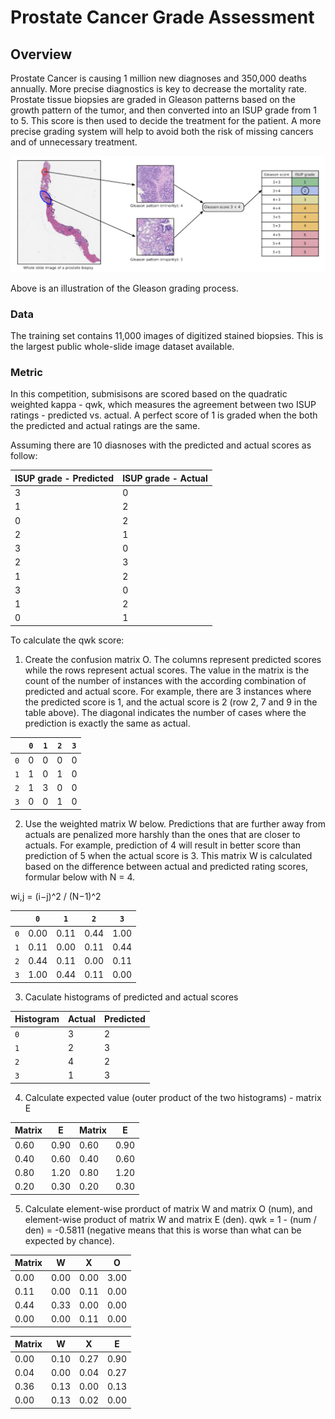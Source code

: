 # Prostate Cancer Grade Assessment

## Overview
Prostate Cancer is causing 1 million new diagnoses and 350,000 deaths annually. More precise diagnostics is key to decrease the mortality rate. Prostate tissue biopsies are graded in Gleason patterns based on the growth pattern of the tumor, and then converted into an ISUP grade from 1 to 5. This score is then used to decide the treatment for the patient. A more precise grading system will help to avoid both the risk of missing cancers and of unnecessary treatment.

![Grading Illustration](/images/grade.png)

Above is an illustration of the Gleason grading process.

### Data
The training set contains 11,000 images of digitized stained biopsies. This is the largest public whole-slide image dataset available. 

### Metric
In this competition, submisisons are scored based on the quadratic weighted kappa - qwk, which measures the agreement between two ISUP ratings - predicted vs. actual. A perfect score of 1 is graded when the both the predicted and actual ratings are the same.

Assuming there are 10 diasnoses with the predicted and actual scores as follow:

| ISUP grade - Predicted | ISUP grade - Actual |
| ---------------------- | ------------------- |
|           3            |          0          | 
|           1            |          2          | 
|           0            |          2          | 
|           2            |          1          | 
|           3            |          0          | 
|           2            |          3          | 
|           1            |          2          | 
|           3            |          0          | 
|           1            |          2          | 
|           0            |          1          | 

To calculate the qwk score:

1. Create the confusion matrix O. The columns represent predicted scores while the rows represent actual scores. The value in the matrix is the count of the number of instances with the according combination of predicted and actual score. For example, there are 3 instances where the predicted score is 1, and the actual score is 2 (row 2, 7 and 9 in the table above). The diagonal indicates the number of cases where the prediction is exactly the same as actual. 

|     | `0` | `1` | `2` | `3` |
| --- | --- | --- | --- | --- |
| `0` |  0  |  0  |  0  |  0  |
| `1` |  1  |  0  |  1  |  0  |
| `2` |  1  |  3  |  0  |  0  |
| `3` |  0  |  0  |  1  |  0  |

2. Use the weighted matrix W below. Predictions that are further away from actuals are penalized more harshly than the ones that are closer to actuals. For example, prediction of 4 will result in better score than prediction of 5 when the actual score is 3. This matrix W is calculated based on the difference between actual and predicted rating scores, formular below with N = 4.

wi,j = (i−j)^2 / (N−1)^2

|     |   `0`  |   `1`  |   `2`  |   `3`  |
| --- | ------ | ------ | ------ | ------ |
| `0` |  0.00  |  0.11  |  0.44  |  1.00  |
| `1` |  0.11  |  0.00  |  0.11  |  0.44  |
| `2` |  0.44  |  0.11  |  0.00  |  0.11  |
| `3` |  1.00  |  0.44  |  0.11  |  0.00  |

3. Caculate histograms of predicted and actual scores

| Histogram |  Actual  | Predicted | 
| --------- | -------- | --------- | 
|     `0`   |     3    |      2    |
|     `1`   |     2    |      3    |
|     `2`   |     4    |      2    |
|     `3`   |     1    |      3    | 

4. Calculate expected value (outer product of the two histograms) - matrix E

|   Matrix  |   E  |   Matrix  |   E    |
| --------- | ---- | --------- | ------ |
|   0.60    | 0.90 |    0.60   |  0.90  |
|   0.40    | 0.60 |    0.40   |  0.60  |
|   0.80    | 1.20 |    0.80   |  1.20  |
|   0.20    | 0.30 |    0.20   |  0.30  |

5. Calculate element-wise prorduct of matrix W and matrix O (num), and element-wise product of matrix W and matrix E (den).
qwk = 1 - (num / den) = -0.5811 (negative means that this is worse than what can be expected by chance).

|   Matrix  |    W   |    X   |    O   |
| --------- | ------ | ------ | ------ |
|   0.00    |  0.00  |  0.00  |  3.00  |
|   0.11    |  0.00  |  0.11  |  0.00  |
|   0.44    |  0.33  |  0.00  |  0.00  |
|   0.00    |  0.00  |  0.11  |  0.00  |

|   Matrix  |    W   |    X   |    E   |
| --------- | ------ | ------ | ------ |
|   0.00    |  0.10  |  0.27  |  0.90  |
|   0.04    |  0.00  |  0.04  |  0.27  |
|   0.36    |  0.13  |  0.00  |  0.13  |
|   0.00    |  0.13  |  0.02  |  0.00  |
